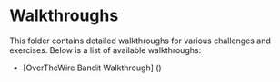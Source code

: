 # Walkthroughs

This folder contains detailed walkthroughs for various challenges and exercises. Below is a list of available walkthroughs:

- [OverTheWire Bandit Walkthrough] ()

